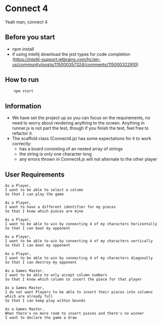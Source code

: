 # Connect 4

Yeah man, connect 4

## Before you start

* npm install
* if using intellij download the jest types for code completion (https://intellij-support.jetbrains.com/hc/en-us/community/posts/115000357324/comments/115000322910)

## How to run

```bash
    npm start
```

## Information

* We have set the project up so you can focus on the requirements, no need to worry about rendering anything to the screen.  Anything in runner.js is not part the test, though if you finish the test, feel free to refactor it.
* The scaffold class (Connect4.js) has some expectations for it to work correctly:
    * has a board consisting of an nested array of strings
    * the string is only one character long
    * any errors thrown in Connect4.js will not alternate to the other player
    
## User Requirements

```
As a Player,
I want to be able to select a column
So that I can play the game
```

```
As a Player,
I want to have a different identifier for my pieces
So that I know which pieces are mine
```

```
As a Player,
I want to be able to win by connecting 4 of my characters horizontally
So that I can beat my opponent
```

```
As a Player,
I want to be able to win by connecting 4 of my characters vertically
So that I can beat my opponent
```

```
As a Player,
I want to be able to win by connecting 4 of my characters diagonally
So that I can destroy my opponent
```

```
As a Games Master,
I want to be able to only accept column numbers
So that I know which column to insert the piece for that player
```

```
As a Games Master,
I do not want Players to be able to insert their pieces into columns which are already full
So that I can keep play within bounds
```

```
As a Games Master,
When there's no more room to insert pieces and there's no winner
I want to declare the game a draw
```

